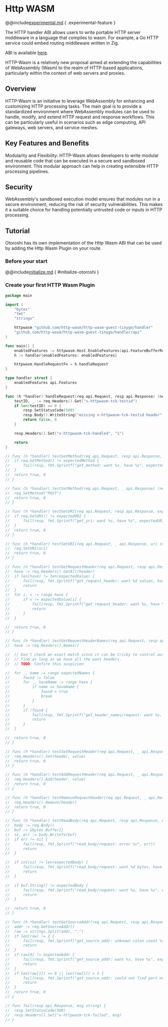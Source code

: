 # Http WASM

@@include[experimental.md](../includes/experimental.md) { .experimental-feature }

The HTTP handler ABI allows users to write portable HTTP server middleware in a language that compiles to wasm. For example, a Go HTTP service could embed routing middleware written in Zig.

ABI is available [here](https://http-wasm.io/http-handler-abi/).

HTTP-Wasm is a relatively new proposal aimed at extending the capabilities of WebAssembly (Wasm) to the realm of HTTP-based applications, particularly within the context of web servers and proxies.

## Overview

HTTP-Wasm is an initiative to leverage WebAssembly for enhancing and customizing HTTP processing tasks. The main goal is to provide a standardized environment where WebAssembly modules can be used to handle, modify, and extend HTTP request and response workflows. This can be particularly useful in scenarios such as edge computing, API gateways, web servers, and service meshes.

## Key Features and Benefits

Modularity and Flexibility: HTTP-Wasm allows developers to write modular and reusable code that can be executed in a secure and sandboxed environment. This modular approach can help in creating extensible HTTP processing pipelines.

## Security  

WebAssembly's sandboxed execution model ensures that modules run in a secure environment, reducing the risk of security vulnerabilities. This makes it a suitable choice for handling potentially untrusted code or inputs in HTTP processing.

## Tutorial

Otoroshi has its own implementation of the Http Wasm ABI that can be used by adding the Http Wasm Plugin on your route.

### Before your start

@@include[initialize.md](../includes/initialize.md) { #initialize-otoroshi }

### Create your first HTTP Wasm Plugin

````go
package main

import (
	"bytes"
	"fmt"
	"strings"

	httpwasm "github.com/http-wasm/http-wasm-guest-tinygo/handler"
	"github.com/http-wasm/http-wasm-guest-tinygo/handler/api"
)

func main() {
	enabledFeatures := httpwasm.Host.EnableFeatures(api.FeatureBufferRequest | api.FeatureBufferResponse | api.FeatureTrailers)
	h := handler{enabledFeatures: enabledFeatures}

	httpwasm.HandleRequestFn = h.handleRequest
}

type handler struct {
	enabledFeatures api.Features
}

func (h *handler) handleRequest(req api.Request, resp api.Response) (next bool, reqCtx uint32) {
	testID, _ := req.Headers().Get("x-httpwasm-tck-testid")
	if len(testID) == 0 {
		resp.SetStatusCode(500)
		resp.Body().WriteString("missing x-httpwasm-tck-testid header")
		return false, 0
	}

	resp.Headers().Set("x-httpwasm-tck-handled", "1")

	return
}

// func (h *handler) testGetMethod(req api.Request, resp api.Response, expectedMethod string) (next bool, reqCtx uint32) {
// 	if req.GetMethod() != expectedMethod {
// 		fail(resp, fmt.Sprintf("get_method: want %s, have %s", expectedMethod, req.GetMethod()))
// 	}
// 	return true, 0
// }

// func (h *handler) testSetMethod(req api.Request, _ api.Response) (next bool, reqCtx uint32) {
// 	req.SetMethod("POST")
// 	return true, 0
// }

// func (h *handler) testGetURI(req api.Request, resp api.Response, expectedURI string) (next bool, reqCtx uint32) {
// 	if req.GetURI() != expectedURI {
// 		fail(resp, fmt.Sprintf("get_uri: want %s, have %s", expectedURI, req.GetURI()))
// 	}
// 	return true, 0
// }

// func (h *handler) testSetURI(req api.Request, _ api.Response, uri string) (next bool, reqCtx uint32) {
// 	req.SetURI(uri)
// 	return true, 0
// }

// func (h *handler) testGetRequestHeader(req api.Request, resp api.Response, header string, expectedValue []string) (next bool, reqCtx uint32) {
// 	have := req.Headers().GetAll(header)
// 	if len(have) != len(expectedValue) {
// 		fail(resp, fmt.Sprintf("get_request_header: want %d values, have %d", len(expectedValue), len(have)))
// 		return
// 	}
// 	for i, v := range have {
// 		if v != expectedValue[i] {
// 			fail(resp, fmt.Sprintf("get_request_header: want %s, have %s", expectedValue[i], v))
// 			return
// 		}
// 	}

// 	return true, 0
// }

// func (h *handler) testGetRequestHeaderNames(req api.Request, resp api.Response, expectedNames []string) (next bool, reqCtx uint32) {
// 	have := req.Headers().Names()

// 	// Don't check an exact match since it can be tricky to control automatic headers like user-agent, we're probably
// 	// fine as long as we have all the want headers.
// 	// TODO: Confirm this suspicion

// 	for _, name := range expectedNames {
// 		found := false
// 		for _, haveName := range have {
// 			if name == haveName {
// 				found = true
// 				break
// 			}
// 		}
// 		if !found {
// 			fail(resp, fmt.Sprintf("get_header_names/request: want %s, not found. have: %v", name, have))
// 			return
// 		}
// 	}

// 	return true, 0
// }

// func (h *handler) testSetRequestHeader(req api.Request, _ api.Response, header string, value string) (next bool, reqCtx uint32) {
// 	req.Headers().Set(header, value)
// 	return true, 0
// }

// func (h *handler) testAddRequestHeader(req api.Request, _ api.Response, header string, value string) (next bool, reqCtx uint32) {
// 	req.Headers().Add(header, value)
// 	return true, 0
// }

// func (h *handler) testRemoveRequestHeader(req api.Request, _ api.Response, header string) (next bool, reqCtx uint32) {
// 	req.Headers().Remove(header)
// 	return true, 0
// }

// func (h *handler) testReadBody(req api.Request, resp api.Response, expectedBody string) (next bool, reqCtx uint32) {
// 	body := req.Body()
// 	buf := &bytes.Buffer{}
// 	sz, err := body.WriteTo(buf)
// 	if err != nil {
// 		fail(resp, fmt.Sprintf("read_body/request: error %v", err))
// 		return
// 	}

// 	if int(sz) != len(expectedBody) {
// 		fail(resp, fmt.Sprintf("read_body/request: want %d bytes, have %d", len(expectedBody), sz))
// 		return
// 	}

// 	if buf.String() != expectedBody {
// 		fail(resp, fmt.Sprintf("read_body/request: want %s, have %s", expectedBody, buf.String()))
// 		return
// 	}

// 	return true, 0
// }

// func (h *handler) testGetSourceAddr(req api.Request, resp api.Response, expectedAddr string) (next bool, reqCtx uint32) {
// 	addr := req.GetSourceAddr()
// 	raw := strings.Split(addr, ":")
// 	if len(raw) != 2 {
// 		fail(resp, fmt.Sprintf("get_source_addr: unknown colon count %s", req.GetSourceAddr()))
// 		return
// 	}
// 	if raw[0] != expectedAddr {
// 		fail(resp, fmt.Sprintf("get_source_addr: want %s, have %s", expectedAddr, req.GetSourceAddr()))
// 		return
// 	}
// 	if len(raw[1]) <= 0 || len(raw[1]) > 5 {
// 		fail(resp, fmt.Sprintf("get_source_addr: could not find port number '%s' from %s", raw[1], req.GetSourceAddr()))
// 		return
// 	}
// 	return true, 0
// }

// func fail(resp api.Response, msg string) {
// 	resp.SetStatusCode(500)
// 	resp.Headers().Set("x-httpwasm-tck-failed", msg)
// }
````